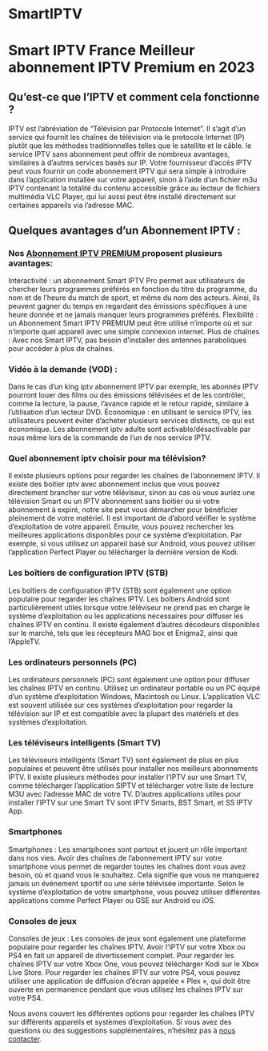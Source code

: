 # SmartIPTV
<h1>Smart IPTV France Meilleur abonnement IPTV Premium en 2023</h1>

<h2>Qu’est-ce que l’IPTV et comment cela fonctionne ?</h2>

IPTV est l’abréviation de “Télévision par Protocole Internet”. Il s’agit d’un service qui fournit les chaînes de télévision via le protocole Internet (IP) plutôt que les méthodes traditionnelles telles que le satellite et le câble. le service IPTV sans abonnement peut offrir de nombreux avantages, similaires à d’autres services basés sur IP. Votre fournisseur d’accès IPTV peut vous fournir un code abonnement IPTV qui sera simple à introduire dans l’application installée sur votre appareil, sinon à l’aide d’un fichier m3u IPTV contenant la totalité du contenu accessible grâce au lecteur de fichiers multimédia VLC Player, qui lui aussi peut être installé directement sur certaines appareils via l’adresse MAC.

<h2>Quelques avantages d’un Abonnement IPTV :</h2>

<h3>Nos <a href="https://smartiptv.live" >Abonnement IPTV PREMIUM </a> proposent plusieurs avantages:</h3>

Interactivité : un abonnement Smart IPTV Pro permet aux utilisateurs de chercher leurs programmes préférés en fonction du titre du programme, du nom et de l’heure du match de sport, et même du nom des acteurs. Ainsi, ils peuvent gagner du temps en regardant des émissions spécifiques à une heure donnée et ne jamais manquer leurs programmes préférés.
Flexibilité : un Abonnement Smart IPTV PREMIUM peut être utilisé n’importe où et sur n’importe quel appareil avec une simple connexion internet.
Plus de chaînes : Avec nos Smart IPTV, pas besoin d’installer des antennes paraboliques pour accéder à plus de chaînes.

<h3>Vidéo à la demande (VOD) :</h3>

Dans le cas d’un king iptv abonnement IPTV par exemple, les abonnés IPTV pourront louer des films ou des émissions télévisées et de les contrôler, comme la lecture, la pause, l’avance rapide et le retour rapide, similaire à l’utilisation d’un lecteur DVD. Économique : en utilisant le service IPTV, les utilisateurs peuvent éviter d’acheter plusieurs services distincts, ce qui est économique.  Les abonnement iptv adulte sont activable/désactivable par nous même lors de la commande de l’un de nos service IPTV.

<h3>Quel abonnement iptv choisir pour ma télévision?</h3>

Il existe plusieurs options pour regarder les chaînes de l’abonnement IPTV. Il existe des boitier iptv avec abonnement inclus que vous pouvez directement brancher sur votre téléviseur, sinon au cas où vous auriez une télévision Smart ou un IPTV abonnement sans boitier ou si votre abonnement à expiré, notre site peut vous démarcher pour bénéficier pleinement de votre matériel. Il est important de d’abord vérifier le système d’exploitation de votre appareil. Ensuite, vous pouvez rechercher les meilleures applications disponibles pour ce système d’exploitation. Par exemple, si vous utilisez un appareil basé sur Android, vous pouvez utiliser l’application Perfect Player ou télécharger la dernière version de Kodi.

<h3>Les boîtiers de configuration IPTV (STB)</h3>

Les boîtiers de configuration IPTV (STB) sont également une option populaire pour regarder les chaînes IPTV. Les boîtiers Android sont particulièrement utiles lorsque votre téléviseur ne prend pas en charge le système d’exploitation ou les applications nécessaires pour diffuser les chaînes IPTV en continu. Il existe également d’autres décodeurs disponibles sur le marché, tels que les récepteurs MAG box et Enigma2, ainsi que l’AppleTV.

<h3>Les ordinateurs personnels (PC)</h3>

Les ordinateurs personnels (PC) sont également une option pour diffuser les chaînes IPTV en continu. Utilisez un ordinateur portable ou un PC équipé d’un système d’exploitation Windows, Macintosh ou Linux. L’application VLC est souvent utilisée sur ces systèmes d’exploitation pour regarder la télévision sur IP et est compatible avec la plupart des matériels et des systèmes d’exploitation.

<h3>Les téléviseurs intelligents (Smart TV)</h3>

Les téléviseurs intelligents (Smart TV) sont également de plus en plus populaires et peuvent être utilisés pour installer nos meilleurs abonnements IPTV. Il existe plusieurs méthodes pour installer l’IPTV sur une Smart TV, comme télécharger l’application SIPTV et télécharger votre liste de lecture M3U avec l’adresse MAC de votre TV. D’autres applications utiles pour installer l’IPTV sur une Smart TV sont IPTV Smarts, BST Smart, et SS IPTV App.

<h3>Smartphones</h3>

Smartphones : Les smartphones sont partout et jouent un rôle important dans nos vies. Avoir des chaînes de l’abonnement IPTV sur votre smartphone vous permet de regarder toutes les chaînes dont vous avez besoin, où et quand vous le souhaitez. Cela signifie que vous ne manquerez jamais un événement sportif ou une série télévisée importante. Selon le système d’exploitation de votre smartphone, vous pouvez utiliser différentes applications comme Perfect Player ou GSE sur Android ou iOS.

<h3>Consoles de jeux</h3>

Consoles de jeux : Les consoles de jeux sont également une plateforme populaire pour regarder les chaînes IPTV. Avoir l’IPTV sur votre Xbox ou PS4 en fait un appareil de divertissement complet. Pour regarder les chaînes IPTV sur votre Xbox One, vous pouvez télécharger Kodi sur le Xbox Live Store. Pour regarder les chaînes IPTV sur votre PS4, vous pouvez utiliser une application de diffusion d’écran appelée « Plex », qui doit être ouverte en permanence pendant que vous utilisez les chaînes IPTV sur votre PS4.

Nous avons couvert les différentes options pour regarder les chaînes IPTV sur différents appareils et systèmes d’exploitation. Si vous avez des questions ou des suggestions supplémentaires, n’hésitez pas à <a href="https://smartiptv.live/contactez-nous/">nous contacter</a>.
